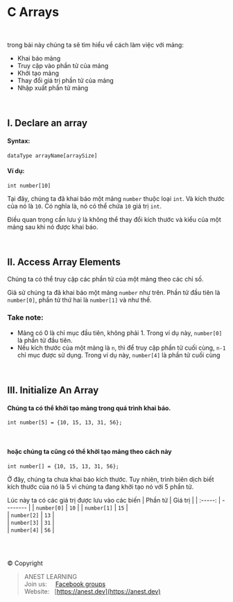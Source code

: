 # C Arrays

<br />

trong bài này chúng ta sẽ tìm hiểu về cách làm việc với mảng:
- Khai báo mảng
- Truy cập vào phần tử của mảng
- Khởi tạo mảng
- Thay đổi giá trị phần tử của mảng
- Nhập xuất phần tử mảng

<br />

## I. Declare an array

#### Syntax:
```
dataType arrayName[arraySize]
```

#### Ví dụ:
```
int number[10]
```

Tại đây, chúng ta đã khai báo một mảng `number` thuộc loại `int`. Và kích thước của nó là `10`. Có nghĩa là, nó có thể chứa `10` giá trị `int`.

Điều quan trọng cần lưu ý là không thể thay đổi kích thước và kiểu của một mảng sau khi nó được khai báo.

<br />

## II. Access Array Elements

Chúng ta có thể truy cập các phần tử của một mảng theo các chỉ số.

Giả sử chúng ta đã khai báo một mảng `number` như trên. Phần tử đầu tiên là `number[0]`, phần tử thứ hai là `number[1]` và như thế.

### Take note:
- Mảng có 0 là chỉ mục đầu tiên, không phải 1. Trong ví dụ này, `number[0]` là phần tử đầu tiên.
- Nếu kích thước của một mảng là `n`, thì để truy cập phần tử cuối cùng, `n-1` chỉ mục được sử dụng. Trong ví dụ này, `number[4]` là phần tử cuối cùng

<br />

## III. Initialize An Array

#### Chúng ta có thể khởi tạo mảng trong quá trình khai báo. 
```
int number[5] = {10, 15, 13, 31, 56};
```

<br />

#### hoặc chúng ta cũng có thể khởi tạo mảng theo cách này
```
int number[] = {10, 15, 13, 31, 56};
```
Ở đây, chúng ta chưa khai báo kích thước. Tuy nhiên, trình biên dịch biết kích thước của nó là 5 vì chúng ta đang khởi tạo nó với 5 phần tử.

Lúc này ta có các giá trị được lưu vào các biến
| Phần tử      |	Giá trị  |
|	:-----:      | -------- | 
|	`number[0]`  |	`10`  |	
|	`number[1]`  |	`15` |	
|	`number[2]`  |	`13` |	
|	`number[3]`  |	`31` |	
|	`number[4]`  |	`56` |	






<br />

##  

© Copyright
> ANEST LEARNING  
> Join us: &nbsp;&nbsp;&nbsp; [Facebook groups](https://www.facebook.com/groups/anest.learning/)  
> Website: &nbsp; [https://anest.dev](https://anest.dev)  
